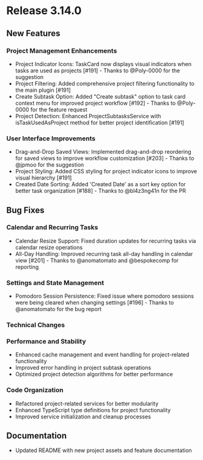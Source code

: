 # Release 3.14.0

## New Features

### Project Management Enhancements

- Project Indicator Icons: TaskCard now displays visual indicators when tasks are used as projects [#191] - Thanks to @Poly-0000 for the suggestion
- Project Filtering: Added comprehensive project filtering functionality to the main plugin [#191]
- Create Subtask Option: Added "Create subtask" option to task card context menu for improved project workflow [#192] - Thanks to @Poly-0000 for the feature request
- Project Detection: Enhanced ProjectSubtasksService with isTaskUsedAsProject method for better project identification [#191]

### User Interface Improvements

- Drag-and-Drop Saved Views: Implemented drag-and-drop reordering for saved views to improve workflow customization [#203] - Thanks to @jpmoo for the suggestion
- Project Styling: Added CSS styling for project indicator icons to improve visual hierarchy [#191]
- Created Date Sorting: Added 'Created Date' as a sort key option for better task organization [#188] - Thanks to @bl4z3ng41n for the PR

## Bug Fixes

### Calendar and Recurring Tasks

- Calendar Resize Support: Fixed duration updates for recurring tasks via calendar resize operations
- All-Day Handling: Improved recurring task all-day handling in calendar view [#201] - Thanks to @anomatomato and @bespokecomp for reporting

### Settings and State Management

- Pomodoro Session Persistence: Fixed issue where pomodoro sessions were being cleared when changing settings [#196] - Thanks to @anomatomato for the bug report

### Technical Changes

### Performance and Stability

- Enhanced cache management and event handling for project-related functionality
- Improved error handling in project subtask operations
- Optimized project detection algorithms for better performance

### Code Organization

- Refactored project-related services for better modularity
- Enhanced TypeScript type definitions for project functionality
- Improved service initialization and cleanup processes

## Documentation

- Updated README with new project assets and feature documentation
